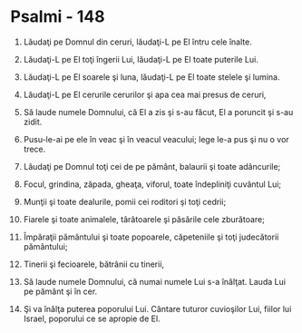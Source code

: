 # Psalmi - 148

1. Lăudaţi pe Domnul din ceruri, lăudaţi-L pe El întru cele înalte. 

2. Lăudaţi-L pe El toţi îngerii Lui, lăudaţi-L pe El toate puterile Lui. 

3. Lăudaţi-L pe El soarele şi luna, lăudaţi-L pe El toate stelele şi lumina. 

4. Lăudaţi-L pe El cerurile cerurilor şi apa cea mai presus de ceruri, 

5. Să laude numele Domnului, că El a zis şi s-au făcut, El a poruncit şi s-au zidit. 

6. Pusu-le-ai pe ele în veac şi în veacul veacului; lege le-a pus şi nu o vor trece. 

7. Lăudaţi pe Domnul toţi cei de pe pământ, balaurii şi toate adâncurile; 

8. Focul, grindina, zăpada, gheaţa, viforul, toate îndepliniţi cuvântul Lui; 

9. Munţii şi toate dealurile, pomii cei roditori şi toţi cedrii; 

10. Fiarele şi toate animalele, târâtoarele şi păsările cele zburătoare; 

11. Împăraţii pământului şi toate popoarele, căpeteniile şi toţi judecătorii pământului; 

12. Tinerii şi fecioarele, bătrânii cu tinerii, 

13. Să laude numele Domnului, că numai numele Lui s-a înălţat. Lauda Lui pe pământ şi în cer. 

14. Şi va înălţa puterea poporului Lui. Cântare tuturor cuvioşilor Lui, fiilor lui Israel, poporului ce se apropie de El. 

